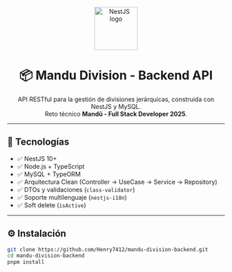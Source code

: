 <p align="center">
  <img src="https://nestjs.com/img/logo-small.svg" width="100" alt="NestJS logo"/>
</p>

<h1 align="center">📦 Mandu Division - Backend API</h1>

<p align="center">
  API RESTful para la gestión de divisiones jerárquicas, construida con NestJS y MySQL. <br>
  Reto técnico <strong>Mandü - Full Stack Developer 2025</strong>.
</p>

---

## 🚀 Tecnologías

- ✅ NestJS 10+
- ✅ Node.js + TypeScript
- ✅ MySQL + TypeORM
- ✅ Arquitectura Clean (Controller → UseCase → Service → Repository)
- ✅ DTOs y validaciones (`class-validator`)
- ✅ Soporte multilenguaje (`nestjs-i18n`)
- ✅ Soft delete (`isActive`)

---

## ⚙️ Instalación


```bash
git clone https://github.com/Henry7412/mandu-division-backend.git
cd mandu-division-backend
pnpm install

